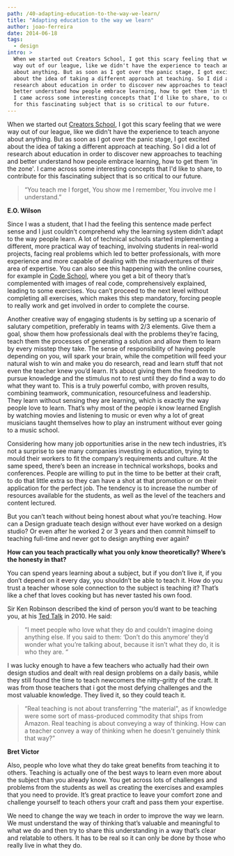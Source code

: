 ```yaml
---
path: /40-adapting-education-to-the-way-we-learn/
title: "Adapting education to the way we learn"
author: joao-ferreira
date: 2014-06-18
tags:
  - design
intro: >
  When we started out Creators School, I got this scary feeling that we were
  way out of our league, like we didn't have the experience to teach anyone
  about anything. But as soon as I got over the panic stage, I got excited
  about the idea of taking a different approach at teaching. So I did a lot of
  research about education in order to discover new approaches to teaching and
  better understand how people embrace learning, how to get them 'in the zone'.
  I came across some interesting concepts that I'd like to share, to contribute
  for this fascinating subject that is so critical to our future.
---
```


When we started out [Creators School](https://cs.groupbuddies.com/), I got this scary feeling that we were way out of our league, like we didn't have the experience to teach anyone about anything. But as soon as I got over the panic stage, I got excited about the idea of taking a different approach at teaching. So I did a lot of research about education in order to discover new approaches to teaching and better understand how people embrace learning, how to get them 'in the zone'. I came across some interesting concepts that I'd like to share, to contribute for this fascinating subject that is so critical to our future.

> “You teach me I forget, You show me I remember, You involve me I understand.” 
	
**E.O. Wilson**

Since I was a student, that I had the feeling this sentence made perfect sense and I just couldn’t comprehend why the learning system didn’t adapt to the way people learn. A lot of technical schools started implementing a different, more practical way of teaching, involving students in real-world projects, facing real problems which led to better professionals, with more experience and more capable of dealing with the misadventures of their area of expertise. You can also see this happening with the online courses, for example in [Code School](https://www.codeschool.com), where you get a bit of theory that’s complemented with images of real code, comprehensively explained, leading to some exercises. You can’t proceed to the next level without completing all exercises, which makes this step mandatory, forcing people to really work and get involved in order to complete the course. 

Another creative way of engaging students is by setting up a scenario of salutary competition, preferably in teams with 2/3 elements. Give them a goal, show them how professionals deal with the problems they’re facing, teach them the processes of generating a solution and allow them to learn by every misstep they take. The sense of responsibility of having people depending on you, will spark your brain, while the competition will feed your natural wish to win and make you do research, read and learn stuff that not even the teacher knew you’d learn. It’s about giving them the freedom to pursue knowledge and the stimulus not to rest until they do find a way to do what they want to. This is a truly powerful combo, with proven results, combining teamwork,  communication, resourcefulness and leadership. They learn without sensing they are learning, which is exactly the way people love to learn. That’s why most of the people i know learned English by watching movies and listening to music or even why a lot of great musicians taught themselves how to play an instrument without ever going to a music school. 

Considering how many job opportunities arise in the new tech industries, it’s not a surprise to see many companies investing in education, trying to mould their workers to fit the company’s requirements and culture. At the same speed, there’s been an increase in technical workshops, books and conferences. People are willing to put in the time to be better at their craft, to do that little extra so they can have a shot at that promotion or on their application for the perfect job. The tendency is to increase the number of resources available for the students, as well as the level of the teachers and content lectured. 

But you can’t teach without being honest about what you’re teaching. How can a Design graduate teach design without ever have worked on a design studio?  Or even after he worked 2 or 3 years and then commit himself to teaching full-time and never got to design anything ever again? 

**How can you teach practically what you only know theoretically? Where’s the honesty in that?**

You can spend years learning about a subject, but if you don’t live it, if you don’t depend on it every day, you shouldn’t be able to teach it. How do you trust a teacher whose sole connection to the subject is teaching it?  That’s like a chef that loves cooking but has never tasted his own food. 

Sir Ken Robinson described the kind of person you’d want to be teaching you, at his [Ted Talk](https://www.ted.com/talks/ken_robinson_how_to_escape_education_s_death_valley) in 2010. He said: 

>“I meet people who love what they do and couldn’t imagine doing anything else. If you said to them: ‘Don’t do this anymore’ they’d wonder what you’re talking about, because it isn’t what they do, it is who they are. “

I was lucky enough to have a few teachers who actually had their own design studios and dealt with real design problems on a daily basis, while they still found the time to teach newcomers the nitty-gritty of the craft. It was from those teachers that i got the most defying challenges and the most valuable knowledge. They lived it, so they could teach it. 

> “Real teaching is not about transferring "the material", as if knowledge were some sort of mass-produced commodity that ships from Amazon. Real teaching is about conveying a way of thinking. How can a teacher convey a way of thinking when he doesn't genuinely think that way?”

**Bret Victor**

Also, people who love what they do take great benefits from teaching it to others. Teaching is actually one of the best ways to learn even more about the subject than you already know. You get across lots of challenges and problems from the students as well as creating the exercises and examples that you need to provide. It’s great practice to leave your comfort zone and challenge yourself to teach others your craft and pass them your expertise. 

We need to change the way we teach in order to improve the way we learn. We must understand the way of thinking that’s valuable and meaningful to what we do and then try to share this understanding in a way that’s clear and relatable to others. It has to be real so it can only be done by those who really live in what they do.
